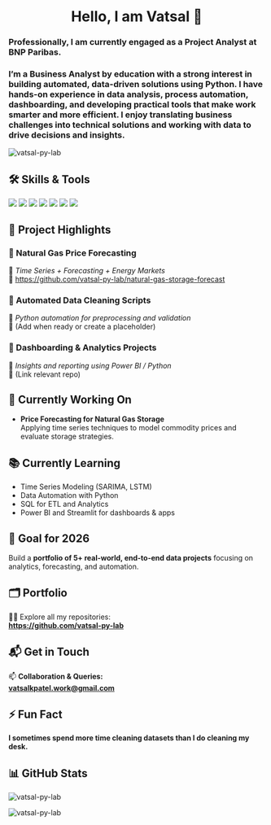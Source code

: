 <h1 align="center">Hello, I am Vatsal 👋</h1>

<h3>Professionally, I am currently engaged as a Project Analyst at BNP Paribas.</h3> 

<h3>
I’m a Business Analyst by education with a strong interest in building automated, data-driven solutions using Python. I have hands-on experience in data analysis, process automation, dashboarding, and developing practical tools that make work smarter and more efficient. I enjoy translating business challenges into technical solutions and working with data to drive decisions and insights.
</h3>

<p align="left">
  <img src="https://komarev.com/ghpvc/?username=vatsal-py-lab&label=Profile%20views&color=0e75b6&style=flat" alt="vatsal-py-lab" />
</p>

## 🛠️ Skills & Tools

<p>
  <img src="https://img.shields.io/badge/Python-3776AB?style=for-the-badge&logo=python&logoColor=white"/>
  <img src="https://img.shields.io/badge/Pandas-150458?style=for-the-badge&logo=pandas&logoColor=white"/>
  <img src="https://img.shields.io/badge/NumPy-013243?style=for-the-badge&logo=numpy&logoColor=white"/>
  <img src="https://img.shields.io/badge/Matplotlib-11557c?style=for-the-badge&logo=plotly&logoColor=white"/>
  <img src="https://img.shields.io/badge/SQL-005C84?style=for-the-badge&logo=postgresql&logoColor=white"/>
  <img src="https://img.shields.io/badge/Power%20BI-F2C811?style=for-the-badge&logo=powerbi&logoColor=black"/>
  <img src="https://img.shields.io/badge/Excel-217346?style=for-the-badge&logo=microsoft-excel&logoColor=white"/>
</p>

## 🚀 Project Highlights

### 🔹 Natural Gas Price Forecasting  
📌 *Time Series + Forecasting + Energy Markets*  
🔗 https://github.com/vatsal-py-lab/natural-gas-storage-forecast

### 🔹 Automated Data Cleaning Scripts  
📌 *Python automation for preprocessing and validation*  
🔗 (Add when ready or create a placeholder)

### 🔹 Dashboarding & Analytics Projects  
📌 *Insights and reporting using Power BI / Python*  
🔗 (Link relevant repo)

## 🔭 Currently Working On
- **Price Forecasting for Natural Gas Storage**  
  Applying time series techniques to model commodity prices and evaluate storage strategies.

## 📚 Currently Learning
- Time Series Modeling (SARIMA, LSTM)  
- Data Automation with Python  
- SQL for ETL and Analytics  
- Power BI and Streamlit for dashboards & apps

## 🎯 Goal for 2026
Build a **portfolio of 5+ real-world, end-to-end data projects** focusing on analytics, forecasting, and automation.

## 🗂️ Portfolio
👨‍💻 Explore all my repositories:  
**https://github.com/vatsal-py-lab**

## 📬 Get in Touch
📫 **Collaboration & Queries:**  
**vatsalkpatel.work@gmail.com**

## ⚡ Fun Fact
**I sometimes spend more time cleaning datasets than I do cleaning my desk.**

## 📊 GitHub Stats

<p>
  <img align="center" src="https://github-readme-stats.vercel.app/api?username=vatsal-py-lab&show_icons=true&theme=highcontrast&locale=en" alt="vatsal-py-lab" />
</p>

<p>
  <img align="center" src="https://github-readme-streak-stats.herokuapp.com/?user=vatsal-py-lab&theme=highcontrast" alt="vatsal-py-lab" />
</p>

